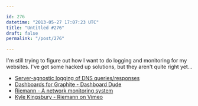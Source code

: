 ```yaml
---

id: 276
datetime: "2013-05-27 17:07:23 UTC"
title: "Untitled #276"
draft: false
permalink: "/post/276"

---
```


I'm still trying to figure out how I want to do logging and monitoring for my websites. I've got some hacked up solutions, but they aren't quite right yet... 

 
 * [Server-agnostic logging of DNS queries/responses](http://jpmens.net/2013/05/27/server-agnostic-logging-of-dns-queries-responses/)
 * [Dashboards for Graphite - Dashboard Dude](http://dashboarddude.com/blog/2013/01/23/dashboards-for-graphite/)
 * [Riemann - A network monitoring system](http://riemann.io/)
 * [Kyle Kingsbury - Riemann on Vimeo](http://vimeo.com/38377415)



